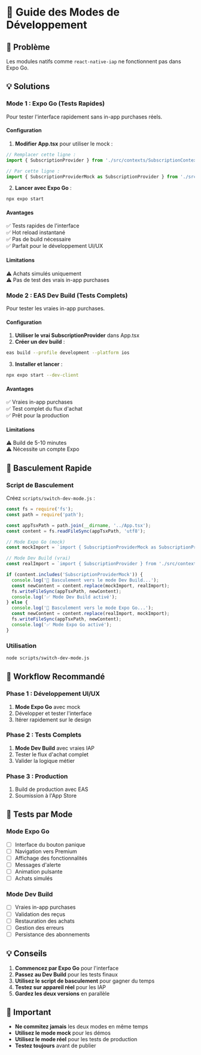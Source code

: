 # 🔄 Guide des Modes de Développement

## 🎯 Problème
Les modules natifs comme `react-native-iap` ne fonctionnent pas dans Expo Go.

## 💡 Solutions

### **Mode 1 : Expo Go (Tests Rapides)**
Pour tester l'interface rapidement sans in-app purchases réels.

#### Configuration
1. **Modifier App.tsx** pour utiliser le mock :
```typescript
// Remplacer cette ligne :
import { SubscriptionProvider } from './src/contexts/SubscriptionContext';

// Par cette ligne :
import { SubscriptionProviderMock as SubscriptionProvider } from './src/contexts/SubscriptionContextMock';
```

2. **Lancer avec Expo Go** :
```bash
npx expo start
```

#### Avantages
✅ Tests rapides de l'interface  
✅ Hot reload instantané  
✅ Pas de build nécessaire  
✅ Parfait pour le développement UI/UX  

#### Limitations
⚠️ Achats simulés uniquement  
⚠️ Pas de test des vrais in-app purchases  

### **Mode 2 : EAS Dev Build (Tests Complets)**
Pour tester les vraies in-app purchases.

#### Configuration
1. **Utiliser le vrai SubscriptionProvider** dans App.tsx
2. **Créer un dev build** :
```bash
eas build --profile development --platform ios
```

3. **Installer et lancer** :
```bash
npx expo start --dev-client
```

#### Avantages
✅ Vraies in-app purchases  
✅ Test complet du flux d'achat  
✅ Prêt pour la production  

#### Limitations
⚠️ Build de 5-10 minutes  
⚠️ Nécessite un compte Expo  

## 🔄 Basculement Rapide

### Script de Basculement
Créez `scripts/switch-dev-mode.js` :

```javascript
const fs = require('fs');
const path = require('path');

const appTsxPath = path.join(__dirname, '../App.tsx');
const content = fs.readFileSync(appTsxPath, 'utf8');

// Mode Expo Go (mock)
const mockImport = `import { SubscriptionProviderMock as SubscriptionProvider } from './src/contexts/SubscriptionContextMock';`;

// Mode Dev Build (vrai)
const realImport = `import { SubscriptionProvider } from './src/contexts/SubscriptionContext';`;

if (content.includes('SubscriptionProviderMock')) {
  console.log('🔄 Basculement vers le mode Dev Build...');
  const newContent = content.replace(mockImport, realImport);
  fs.writeFileSync(appTsxPath, newContent);
  console.log('✅ Mode Dev Build activé');
} else {
  console.log('🔄 Basculement vers le mode Expo Go...');
  const newContent = content.replace(realImport, mockImport);
  fs.writeFileSync(appTsxPath, newContent);
  console.log('✅ Mode Expo Go activé');
}
```

### Utilisation
```bash
node scripts/switch-dev-mode.js
```

## 📱 Workflow Recommandé

### Phase 1 : Développement UI/UX
1. **Mode Expo Go** avec mock
2. Développer et tester l'interface
3. Itérer rapidement sur le design

### Phase 2 : Tests Complets
1. **Mode Dev Build** avec vraies IAP
2. Tester le flux d'achat complet
3. Valider la logique métier

### Phase 3 : Production
1. Build de production avec EAS
2. Soumission à l'App Store

## 🧪 Tests par Mode

### Mode Expo Go
- [ ] Interface du bouton panique
- [ ] Navigation vers Premium
- [ ] Affichage des fonctionnalités
- [ ] Messages d'alerte
- [ ] Animation pulsante
- [ ] Achats simulés

### Mode Dev Build
- [ ] Vraies in-app purchases
- [ ] Validation des reçus
- [ ] Restauration des achats
- [ ] Gestion des erreurs
- [ ] Persistance des abonnements

## 💡 Conseils

1. **Commencez par Expo Go** pour l'interface
2. **Passez au Dev Build** pour les tests finaux
3. **Utilisez le script de basculement** pour gagner du temps
4. **Testez sur appareil réel** pour les IAP
5. **Gardez les deux versions** en parallèle

## 🚨 Important

- **Ne commitez jamais** les deux modes en même temps
- **Utilisez le mode mock** pour les démos
- **Utilisez le mode réel** pour les tests de production
- **Testez toujours** avant de publier

